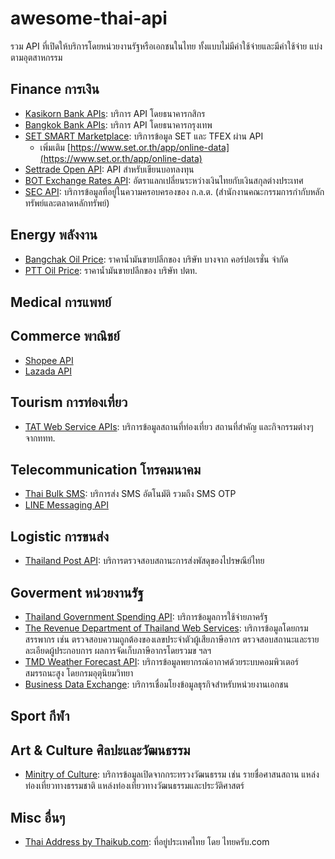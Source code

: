 # awesome-thai-api
รวม API ที่เปิดให้บริการโดยหน่วยงานรัฐหรือเอกชนในไทย ทั้งแบบไม่มีค่าใช้จ่ายและมีค่าใช้จ่าย แบ่งตามอุตสาหกรรม

## Finance การเงิน

- [Kasikorn Bank APIs](https://apiportal.kasikornbank.com/product): บริการ API โดยธนาคารกสิกร
- [Bangkok Bank APIs](https://apiportal.bangkokbank.com/th/apis): บริการ API โดยธนาคารกรุงเทพ
- [SET SMART Marketplace](https://www.set.or.th/th/services/connectivity-and-data/data/smart-marketplace): บริการข้อมูล SET และ TFEX ผ่าน API
  - เพิ่มเติม [https://www.set.or.th/app/online-data](https://www.set.or.th/app/online-data)
- [Settrade Open API](https://developer.settrade.com/open-api/document): API สำหรับเขียนบอทลงทุน
- [BOT Exchange Rates API](https://apiportal.bot.or.th/bot/public/node/504): อัตราแลกเปลี่ยนระหว่างเงินไทยกับเงินสกุลต่างประเทศ
- [SEC API](https://api-portal.sec.or.th/products): บริการข้อมูลที่อยู่ในความครอบครองของ ก.ล.ต. (สำนักงานคณะกรรมการกำกับหลักทรัพย์และตลาดหลักทรัพย์)

## Energy พลังงาน

- [Bangchak Oil Price](https://www.bangchak.co.th/th/oilprice): ราคาน้ำมันขายปลีกของ บริษัท บางจาก คอร์ปอเรชั่น จำกัด
- [PTT Oil Price](https://www.pttor.com/th/oil_price): ราคาน้ำมันขายปลีกของ บริษัท ปตท.

## Medical การแพทย์

## Commerce พาณิชย์

- [Shopee API](https://open.shopee.com/documents/v2/v2.product.get_category?module=89&type=1)
- [Lazada API](https://open.lazada.com/apps/doc/api?path=%2Fauth%2Ftoken%2Fcreate)

## Tourism การท่องเที่ยว

- [TAT Web Service APIs](https://developers.tourismthailand.org/console/): บริการข้อมูลสถานที่ท่องเที่ยว สถานที่สำคัญ และกิจกรรมต่างๆ จากททท.

## Telecommunication โทรคมนาคม 

- [Thai Bulk SMS](https://developer.thaibulksms.com/): บริการส่ง SMS อัตโนมัติ รวมถึง SMS OTP
- [LINE Messaging API](https://linedevth.line.me/th/messaging-api)

## Logistic การขนส่ง

- [Thailand Post API](https://track.thailandpost.co.th/developerGuide): บริการตรวจสอบสถานะการส่งพัสดุของไปรษณีย์ไทย

## Goverment หน่วยงานรัฐ

- [Thailand Government Spending API](https://govspending.data.go.th/api/documentation): บริการข้อมูลการใช้จ่ายภาครัฐ
- [The Revenue Department of Thailand Web Services](https://www.rd.go.th/42545.html): บริการข้อมูลโดยกรมสรรพากร เช่น ตรวจสอบความถูกต้องของเลขประจำตัวผู้เสียภาษีอากร ตรวจสอบสถานะและรายละเอียดผู้ประกอบการ ผลการจัดเก็บภาษีอากรโดยรวมข ฯลฯ
- [TMD Weather Forecast API](https://data.tmd.go.th/nwpapi/doc/): บริการข้อมูลพยากรณ์อากาศด้วยระบบคอมพิวเตอร์สมรรถนะสูง โดยกรมอุตุนิยมวิทยา
- [Business Data Exchange](https://bdex.dbd.go.th/landing/private/landing): บริการเชื่อมโยงข้อมูลธุรกิจสำหรับหน่วยงานเอกชน

## Sport กีฬา

## Art & Culture ศิลปะและวัฒนธรรม

- [Minitry of Culture](https://bigdata.m-culture.go.th/openapi): บริการข้อมูลเปิดจากกระทรวงวัฒนธรรม เช่น รายชื่อศาสนสถาน แหล่งท่องเที่ยวทางธรรมชาติ แหล่งท่องเที่ยวทางวัฒนธรรมและประวัติศาสตร์

## Misc อื่นๆ
- [Thai Address by Thaikub.com](https://www.thaikub.com/apis/thai-address): ที่อยู่ประเทศไทย โดย ไทยครับ.com
